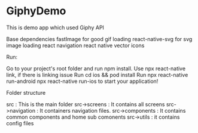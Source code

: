 # GiphyDemo
This is demo app which used Giphy API

Base dependencies
fastImage for good gif loading
react-native-svg for svg image loading
react navigation
react native vector icons

Run:

Go to your project's root folder and run npm install.
Use npx react-native link, if there is linking issue
Run cd ios && pod install
Run  npx react-native run-android npx react-native run-ios to start your application!


Folder structure

src : This is the main folder
src->screens : It contains all screens
src->navigation : It containers navigation files.
src->components : It contains common components and home sub comonents
src->utils : it contains config files